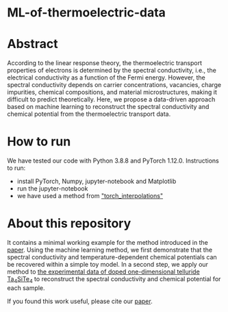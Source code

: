 # ML-of-thermoelectric-data

# Abstract
According to the linear response theory, the thermoelectric transport properties of electrons is determined by the spectral conductivity, i.e., the electrical conductivity as a function of the Fermi energy.
However, the spectral conductivity depends on carrier concentrations, vacancies, charge impurities, chemical compositions, and material microstructures, making it difficult to predict theoretically. 
Here, we propose a data-driven approach based on machine learning to reconstruct the spectral conductivity and chemical potential from the thermoelectric transport data. 


# How to run
We have tested our code with Python 3.8.8 and PyTorch 1.12.0. Instructions to run:
- install PyTorch, Numpy, jupyter-notebook and Matplotlib
- run the jupyter-notebook 
- we have used a method from ["torch_interpolations"](https://github.com/sbarratt/torch_interpolations)

# About this repository
It contains a minimal working example for the method introduced in the [paper](https://arxiv.org/abs/2206.01100). 
Using the machine learning method, we first demonstrate that the spectral conductivity and temperature-dependent chemical potentials can be recovered within a simple toy model. In a second step, we apply our method to [the experimental data of doped one-dimensional telluride Ta$_4$SiTe$_4$](https://aip.scitation.org/doi/10.1063/1.4982623) to reconstruct the spectral conductivity and chemical potential for each sample. 

If you found this work useful, please cite our [paper](https://arxiv.org/abs/2206.01100).



